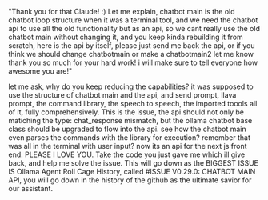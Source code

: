 "Thank you for that Claude! :) Let me explain, chatbot main is the old chatbot loop structure when it was a terminal tool, and we need the chatbot api to use all the old functionality but as an api, so we cant really use the old chatbot main without changing it, and you keep kinda rebuilding it from scratch, here is the api by itself, please just send me back the api, or if you think we should change chatbotmain or make a chatbotmain2 let me know thank you so much for your hard work! i will make sure to tell everyone how awesome you are!"

let me ask, why do you keep reducing the capabilities? it was supposed to use the structure of chatbot main and the api, and send prompt, llava prompt, the command library, the speech to speech, the imported toools all of it, fully comprehensively. This is the issue, the api should not only be matiching the type: chat_response mismatch, but the ollama chatbot base class should be upgraded to flow into the api. see how the chatbot main even parses the commands with the library for execution? remember that was all in the terminal with user input? now its an api for the next js front end. PLEASE I LOVE YOU. Take the code you just gave me which ill give back, and help me solve the issue. This will go down as the BIGGEST ISSUE IS Ollama Agent Roll Cage History, called #ISSUE V0.29.0: CHATBOT MAIN API, you will go down in the history of the github as the ultimate savior for our assistant.
